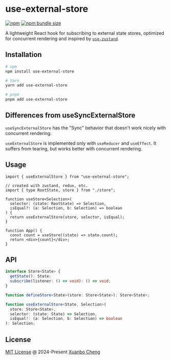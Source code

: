 # use-external-store

[![npm](https://img.shields.io/npm/v/use-external-store.svg)](https://www.npmjs.com/package/use-external-store)
[![npm bundle size](https://img.shields.io/bundlephobia/minzip/use-external-store.svg?label=bundle%20size)](https://bundlephobia.com/package/use-external-store)

A lightweight React hook for subscribing to external state stores, optimized for concurrent rendering and inspired by [`use-zustand`](https://github.com/zustandjs/use-zustand).

## Installation

```bash
# npm
npm install use-external-store

# Yarn
yarn add use-external-store

# pnpm
pnpm add use-external-store
```

## Differences from useSyncExternalStore

`useSyncExternalStore` has the "Sync" behavior that doesn't work nicely with concurrent rendering.

`useExternalStore` is implemented only with `useReducer` and `useEffect`. It suffers from tearing, but works better with concurrent rendering.

## Usage

```tsx
import { useExternalStore } from "use-external-store";

// created with zustand, redux, etc.
import { type RootState, store } from "./store";

function useStore<Selection>(
  selector: (state: RootState) => Selection,
  isEqual?: (a: Selection, b: Selection) => boolean
) {
  return useExternalStore(store, selector, isEqual);
}

function App() {
  const count = useStore((state) => state.count);
  return <div>{count}</div>;
}
```

## API

```ts
interface Store<State> {
  getState(): State;
  subscribe(listener: () => void): () => void;
}

function defineStore<State>(store: Store<State>): Store<State>;

function useExternalStore<State, Selection>(
  store: Store<State>,
  selector: (state: State) => Selection,
  isEqual?: (a: Selection, b: Selection) => boolean
): Selection;
```

## License

[MIT License](https://github.com/exuanbo/use-external-store/blob/main/LICENSE) @ 2024-Present [Xuanbo Cheng](https://github.com/exuanbo)
